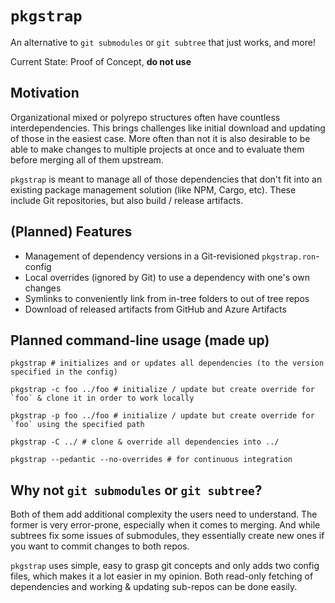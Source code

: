 # `pkgstrap`

An alternative to `git submodules` or `git subtree` that just works, and more!

Current State: Proof of Concept, **do not use**

## Motivation

Organizational mixed or polyrepo structures often have countless interdependencies.
This brings challenges like initial download and updating of those in the easiest case.
More often than not it is also desirable to be able to make changes to multiple projects
at once and to evaluate them before merging all of them upstream.

`pkgstrap` is meant to manage all of those dependencies that don't fit into
an existing package management solution (like NPM, Cargo, etc).
These include Git repositories, but also build / release artifacts.

## (Planned) Features

* Management of dependency versions in a Git-revisioned `pkgstrap.ron`-config
* Local overrides (ignored by Git) to use a dependency with one's own changes
* Symlinks to conveniently link from in-tree folders to out of tree repos
* Download of released artifacts from GitHub and Azure Artifacts

## Planned command-line usage (made up)

```shell
pkgstrap # initializes and or updates all dependencies (to the version specified in the config)
```

```shell
pkgstrap -c foo ../foo # initialize / update but create override for `foo` & clone it in order to work locally
```

```shell
pkgstrap -p foo ../foo # initialize / update but create override for `foo` using the specified path
```

```shell
pkgstrap -C ../ # clone & override all dependencies into ../
```

```shell
pkgstrap --pedantic --no-overrides # for continuous integration
```

## Why not `git submodules` or `git subtree`?

Both of them add additional complexity the users need to understand. The former is very error-prone,
especially when it comes to merging. And while subtrees fix some issues of submodules, they essentially
create new ones if you want to commit changes to both repos.

`pkgstrap` uses simple, easy to grasp git concepts and only adds two config files, which makes it
a lot easier in my opinion. Both read-only fetching of dependencies and working & updating sub-repos
can be done easily.

